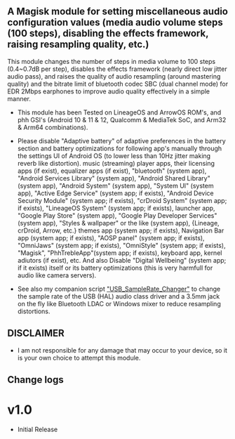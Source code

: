 ## A Magisk module for setting miscellaneous audio configuration values (media audio volume steps (100 steps), disabling the effects framework, raising resampling quality, etc.)

This module changes the number of steps in media volume to 100 steps (0.4~0.7dB per step), disables the effects framework (nearly direct low jitter audio pass), and raises the quality of audio resampling (around mastering quality) and the bitrate limit of bluetooth codec SBC (dual channel mode) for EDR 2Mbps earphones to improve audio quality effectively in a simple manner.

* This module has been Tested on LineageOS and ArrowOS ROM's, and phh GSI's (Android 10 & 11 & 12, Qualcomm & MediaTek SoC, and Arm32 & Arm64 combinations). 

* Please disable "Adaptive battery" of adaptive preferences in the battery section and battery optimizations for following app's manually through the settings UI of Android OS (to lower less than 10Hz jitter making reverb like distortion). music (streaming) player apps, their licensing apps (if exist), equalizer apps (if exist), "bluetooth" (system app), "Android Services Library" (system app), "Android Shared Library" (system app), "Android System" (system app), "System UI" (system app), "Active Edge Service" (system app; if exists), "Android Device Security Module" (system app; if exists), "crDroid System" (system app; if exists), "LineageOS System" (system app; if exists), launcher app, "Google Play Store" (system app), "Google Play Developer Services" (system app), "Styles & wallpaper" or the like (system app), {Lineage, crDroid, Arrow, etc.} themes app (system app; if exists), Navigation Bar app (system app; if exists), "AOSP panel" (system app; if exists), "OmniJaws" (system app; if exists), "OmniStyle" (system app; if exists), "Magisk", "PhhTrebleApp"(system app; if exists), keyboard app, kernel adiutors (if exist), etc. And also Disable "Digital Wellbeing" (system app; if it exists) itself or its battery optimizations (this is very harmfull for audio like camera servers).

* See also my companion script ["USB_SampleRate_Changer"](https://github.com/yzyhk904/USB_SampleRate_Changer) to change the sample rate of the USB (HAL) audio class driver and a 3.5mm jack on the fly like Bluetooth LDAC or Windows mixer to reduce resampling distortions.

## DISCLAIMER

* I am not responsible for any damage that may occur to your device, so it is your own choice to attempt this module.

## Change logs

# v1.0
* Initial Release

##
